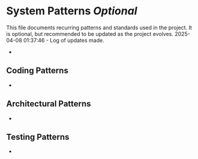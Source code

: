 # System Patterns *Optional*

This file documents recurring patterns and standards used in the project.
It is optional, but recommended to be updated as the project evolves.
2025-04-08 01:37:46 - Log of updates made.

*

## Coding Patterns

*   

## Architectural Patterns

*   

## Testing Patterns

*